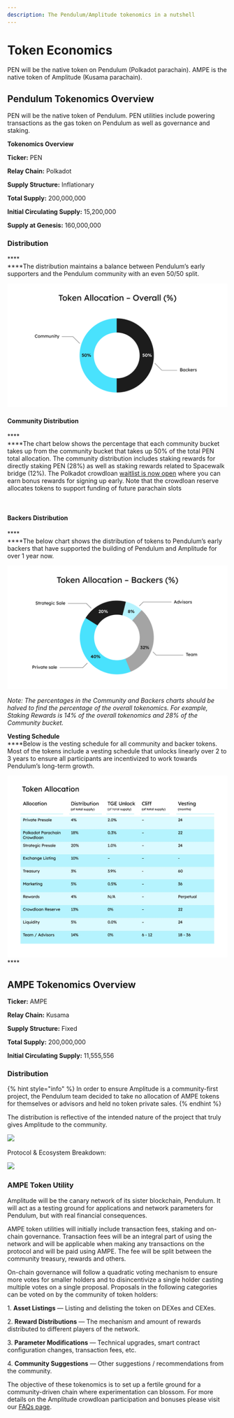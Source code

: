 ```yaml
---
description: The Pendulum/Amplitude tokenomics in a nutshell
---
```


# Token Economics

PEN will be the native token on Pendulum (Polkadot parachain). AMPE is the native token of Amplitude (Kusama parachain).

## Pendulum **Tokenomics Overview**

PEN will be the native token of Pendulum. PEN utilities include powering transactions as the gas token on Pendulum as well as governance and staking.&#x20;

**Tokenomics Overview**

**Ticker:** PEN

**Relay Chain:** Polkadot

**Supply Structure:** Inflationary

**Total Supply:** 200,000,000

**Initial Circulating Supply:** 15,200,000

**Supply at Genesis:** 160,000,000

### **Distribution** <a href="#98b0" id="98b0"></a>

****\
****The distribution maintains a balance between Pendulum’s early supporters and the Pendulum community with an even 50/50 split.

****![](<../.gitbook/assets/image (2).png>)****

#### **Community Distribution** <a href="#a266" id="a266"></a>

****\
****The chart below shows the percentage that each community bucket takes up from the community bucket that takes up 50% of the total PEN total allocation. The community distribution includes staking rewards for directly staking PEN (28%) as well as staking rewards related to Spacewalk bridge (12%). The Polkadot crowdloan [waitlist is now open](https://medium.com/pendulum-chain/claim-your-pendulum-polkadot-crowdloan-waitlist-spot-now-e2df97ff06a9) where you can earn bonus rewards for signing up early. Note that the crowdloan reserve allocates tokens to support funding of future parachain slots

<figure><img src="../.gitbook/assets/Pen_Tokenomics charts and graphic_Token Allocation – Community (%) (1).png" alt=""><figcaption></figcaption></figure>

#### **Backers Distribution** <a href="#3ec6" id="3ec6"></a>

****\
****The below chart shows the distribution of tokens to Pendulum’s early backers that have supported the building of Pendulum and Amplitude for over 1 year now.

![](<../.gitbook/assets/image (1).png>)

_Note: The percentages in the Community and Backers charts should be halved to find the percentage of the overall tokenomics. For example, Staking Rewards is 14% of the overall tokenomics and 28% of the Community bucket._

**Vesting Schedule**\
****Below is the vesting schedule for all community and backer tokens. Most of the tokens include a vesting schedule that unlocks linearly over 2 to 3 years to ensure all participants are incentivized to work towards Pendulum’s long-term growth.

![](../.gitbook/assets/image.png)****

## **AMPE Tokenomics Overview** <a href="#74ef" id="74ef"></a>

**Ticker:** AMPE

**Relay Chain:** Kusama

**Supply Structure:** Fixed

**Total Supply:** 200,000,000

**Initial Circulating Supply:** 11,555,556

### **Distribution** <a href="#89f7" id="89f7"></a>

{% hint style="info" %}
In order to ensure Amplitude is a community-first project, the Pendulum team decided to take no allocation of AMPE tokens for themselves or advisors and held no token private sales.
{% endhint %}

The distribution is reflective of the intended nature of the project that truly gives Amplitude to the community.

![](https://miro.medium.com/max/1400/0\*hJI7ggJ5cHjotvGX)

Protocol & Ecosystem Breakdown:

![](https://miro.medium.com/max/1400/0\*WiDQTAPYhLsMNg2P)

### **AMPE Token Utility** <a href="#3483" id="3483"></a>

Amplitude will be the canary network of its sister blockchain, Pendulum. It will act as a testing ground for applications and network parameters for Pendulum, but with real financial consequences.

AMPE token utilities will initially include transaction fees, staking and on-chain governance. Transaction fees will be an integral part of using the network and will be applicable when making any transactions on the protocol and will be paid using AMPE. The fee will be split between the community treasury, rewards and others.

On-chain governance will follow a quadratic voting mechanism to ensure more votes for smaller holders and to disincentivize a single holder casting multiple votes on a single proposal. Proposals in the following categories can be voted on by the community of token holders:

1\. **Asset Listings** — Listing and delisting the token on DEXes and CEXes.

2\. **Reward Distributions** — The mechanism and amount of rewards distributed to different players of the network.

3\. **Parameter Modifications** — Technical upgrades, smart contract configuration changes, transaction fees, etc.

4\. **Community Suggestions** — Other suggestions / recommendations from the community.

The objective of these tokenomics is to set up a fertile ground for a community-driven chain where experimentation can blossom. For more details on the Amplitude crowdloan participation and bonuses please visit our [FAQs page](https://pendulum.gitbook.io/pendulum-docs/amplitude-crowdloan/faqs).
